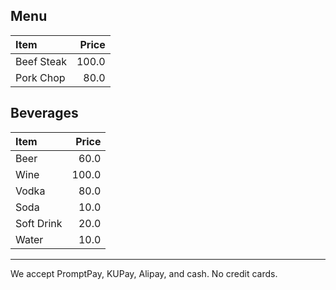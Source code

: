## Menu

| Item                                   | Price |
|:---------------------------------------|------:|
| Beef Steak                            |  100.0  |
| Pork Chop                            |  80.0  |

## Beverages

| Item                                   | Price |
|:---------------------------------------|------:|
| Beer                            |  60.0  |
| Wine                            |  100.0  |
| Vodka                            |  80.0  |
| Soda                            |  10.0  |
| Soft Drink                            |  20.0  |
| Water                            |  10.0  |
---

We accept PromptPay, KUPay, Alipay, and cash. No credit cards.

